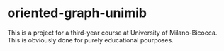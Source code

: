 # oriented-graph-unimib
This is a project for a third-year course at University of Milano-Bicocca. This is obviously done for purely educational pourposes.